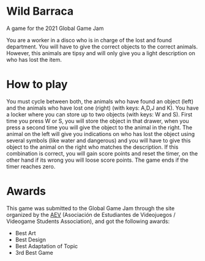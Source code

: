 # Wild Barraca

A game for the 2021 Global Game Jam

You are a worker in a disco who is in charge of the lost and found department. You will have to give the correct objects to the correct animals. However, this animals are tipsy and will only give you a light description on who has lost the item.

# How to play

You must cycle between both, the animals who have found an object (left) and the animals who have lost one (right) (with keys: A,D,J and K). You have a locker where you can store up to two objects (with keys: W and S). First time you press W or S, you will store the object in that drawer, when you press a second time you will give the object to the animal in the right. The animal on the left will give you indications on who has lost the object using several symbols (like water and dangerous) and you will have to give this object to the animal on the right who matches the description. If this combination is correct, you will gain score points and reset the timer, on the other hand if its wrong you will loose score points. The game ends if the timer reaches zero.

# Awards

This game was submitted to the Global Game Jam through the site organized by the [AEV](http://aev.org.es/) (Asociación de Estudiantes de Videojuegos / Videogame Students Association), and got the following awards:

- Best Art
- Best Design
- Best Adaptation of Topic
- 3rd Best Game
